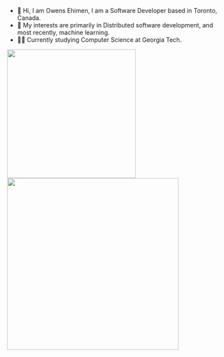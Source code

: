 - 👋 Hi, I am Owens Ehimen, I am a Software Developer based in Toronto, Canada.
- 🌱 My interests are primarily in Distributed software development, and most recently, machine learning.
- 👨‍🎓 Currently studying Computer Science at Georgia Tech. 

<a href="https://github.com/ehimen-io/github-readme-stats">
  <img height=300 align="center" src="https://github-readme-stats-beryl-five-19.vercel.app/api?username=ehimen-io&hide_rank=true&theme=dark" />
</a>
<a href="https://github.com/ehimen-io/convoychat">
  <img height=400 align="center" src="https://github-readme-stats-beryl-five-19.vercel.app/api/top-langs?username=ehimen-io&layout=donut&langs_count=8&card_width=320&exclude_repo=personal-budget-api,to-do-list,portfolio,react-portfolio&theme=dark" />
</a>

<!---
thelostprofessor/thelostprofessor is a ✨ special ✨ repository because its `README.md` (this file) appears on your GitHub profile.
You can click the Preview link to take a look at your changes.
--->
